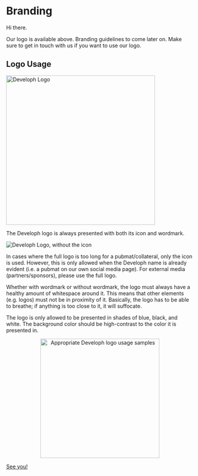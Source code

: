 # Branding
Hi there.

Our logo is available above.
Branding guidelines to come later on. Make sure to get in touch with us if you want to use our logo.

## Logo Usage

<img src="https://i.imgur.com/S20nz3B.png" alt="Developh Logo" width="400px">

The Developh logo is always presented with both its icon and wordmark. 

<img src="https://i.imgur.com/fFaTH8f.png" alt="Developh Logo, without the icon">

In cases where the full logo is too long for a pubmat/collateral, only the icon is used. However, this is only allowed when the Developh name is already evident (i.e. a pubmat on our own social media page). For external media (partners/sponsors), please use the full logo. 

Whether with wordmark or without wordmark, the logo must always have a healthy amount of whitespace around it. This means that other elements (e.g. logos) must not be in proximity of it. Basically, the logo has to be able to breathe; if anything is too close to it, it will suffocate.

The logo is only allowed to be presented in shades of blue, black, and white. The background color should be high-contrast to the color it is presented in.

<center><img src="https://i.imgur.com/Js08Kj0.png" width="320px" alt="Appropriate Developh logo usage samples"></center>

[See you!](http://developh.org)
